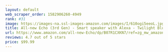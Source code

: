 ```yaml
---
layout: default 
﻿web_scraper_order: 1582906260-4949
rank: #31
image: https://images-na.ssl-images-amazon.com/images/I/610ogi5eeoL.jpg
title: All-new Echo (3rd Gen) - Smart speaker with Alexa - Twilight Blue
url: https://www.amazon.com/all-new-Echo/dp/B07R1CXKN7/ref=zg_mw_amazon-devices_31?_encoding=UTF8&psc=1&refRID=HA8PT8MYS6XM4Z96RW7T
reviews: 4.7 out of 5 stars
price: $99.99 
---
```

